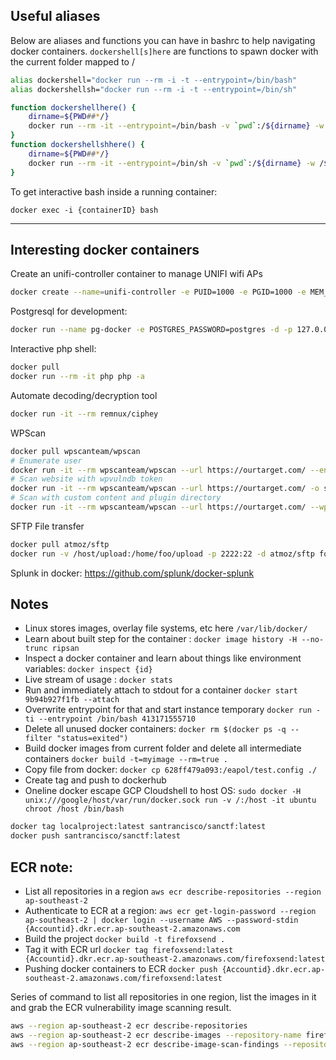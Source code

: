 ## Useful aliases


Below are aliases and functions you can have in bashrc to help navigating docker containers. `dockershell[s]here` are functions to spawn docker with the current folder mapped to /<current directory name>

```bash
alias dockershell="docker run --rm -i -t --entrypoint=/bin/bash"  
alias dockershellsh="docker run --rm -i -t --entrypoint=/bin/sh"

function dockershellhere() {  
    dirname=${PWD##*/}
    docker run --rm -it --entrypoint=/bin/bash -v `pwd`:/${dirname} -w /${dirname} "$@"
}
function dockershellshhere() {  
    dirname=${PWD##*/}
    docker run --rm -it --entrypoint=/bin/sh -v `pwd`:/${dirname} -w /${dirname} "$@"
}
```
To get interactive bash inside a running container:

`docker exec -i {containerID} bash`

----------
## Interesting docker containers

Create an unifi-controller container to manage UNIFI wifi APs

```bash
docker create --name=unifi-controller -e PUID=1000 -e PGID=1000 -e MEM_LIMIT=1024M -p 3478:3478/udp -p 10001:10001/udp -p 8080:8080 -p 8081:8081 -p 8443:8443 -p 8843:8843 -p 8880:8880 -p 6789:6789 -v home:/config --restart unless-stopped linuxserver/unifi-controller
```

Postgresql for development:

```bash
docker run --name pg-docker -e POSTGRES_PASSWORD=postgres -d -p 127.0.0.1:5432:5432 -v $HOME/docker/volumes/postgres:/var/lib/postgresql/data  postgres
```

Interactive php shell:

```bash
docker pull
docker run --rm -it php php -a
```

Automate decoding/decryption tool 

```bash
docker run -it --rm remnux/ciphey
```

WPScan

```bash
docker pull wpscanteam/wpscan
# Enumerate user
docker run -it --rm wpscanteam/wpscan --url https://ourtarget.com/ --enumerate u
# Scan website with wpvulndb token
docker run -it --rm wpscanteam/wpscan --url https://ourtarget.com/ -o scanoutput.txt --api-token {{https://wpvulndb.com/ token}}
# Scan with custom content and plugin directory
docker run -it --rm wpscanteam/wpscan --url https://ourtarget.com/ --wp-content-dir content  --wp-plugin-dir "content/plugins"
```

SFTP File transfer

```bash
docker pull atmoz/sftp
docker run -v /host/upload:/home/foo/upload -p 2222:22 -d atmoz/sftp foo:pass:1001
```

Splunk in docker: https://github.com/splunk/docker-splunk

## Notes

 - Linux stores images, overlay file systems, etc here `/var/lib/docker/`
 - Learn about built step for the container : `docker image history -H --no-trunc ripsan`
 - Inspect a docker container and learn about things like environment variables: `docker inspect {id}`
 - Live stream of usage : `docker stats`
 - Run and immediately attach to stdout for a container `docker start 9b94b927f1fb --attach`
 - Overwrite entrypoint for that and start instance temporary `docker run -ti --entrypoint /bin/bash 413171555710`
 - Delete all unused docker containers: `docker rm $(docker ps -q --filter "status=exited")`
 - Build docker images from current folder and delete all intermediate containers `docker build -t=myimage --rm=true .`
 - Copy file from docker: `docker cp 628ff479a093:/eapol/test.config ./`
 - Create tag and push to dockerhub
 - Oneline docker escape GCP Cloudshell to host OS: `sudo docker -H unix:///google/host/var/run/docker.sock run -v /:/host -it ubuntu chroot /host /bin/bash`

```bash
docker tag localproject:latest santrancisco/sanctf:latest
docker push santrancisco/sanctf:latest
```

## ECR note:
 - List all repositories in a region `aws ecr describe-repositories --region ap-southeast-2`
 - Authenticate to ECR at a region: `aws ecr get-login-password --region ap-southeast-2 | docker login --username AWS --password-stdin {Accountid}.dkr.ecr.ap-southeast-2.amazonaws.com`
 - Build the project `docker build -t firefoxsend .`
 - Tag it with ECR url `docker tag firefoxsend:latest {Accountid}.dkr.ecr.ap-southeast-2.amazonaws.com/firefoxsend:latest`
 - Pushing docker containers to ECR `docker push {Accountid}.dkr.ecr.ap-southeast-2.amazonaws.com/firefoxsend:latest`

Series of command to list all repositories in one region, list the images in it and grab the ECR vulnerability image scanning result.

```bash
aws --region ap-southeast-2 ecr describe-repositories 
aws --region ap-southeast-2 ecr describe-images --repository-name firefoxsend
aws --region ap-southeast-2 ecr describe-image-scan-findings --repository-name firefoxsend --image-id imageTag=latest
```
